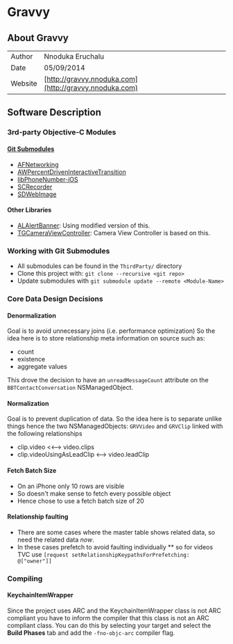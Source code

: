 # Gravvy

## About Gravvy
|         |                                                        |
| ------- | ------------------------------------------------------ |
| Author  | Nnoduka Eruchalu                                       |
| Date    | 05/09/2014                                             |
| Website | [http://gravvy.nnoduka.com](http://gravvy.nnoduka.com) |


## Software Description
### 3rd-party Objective-C Modules

#### [Git Submodules](http://git-scm.com/book/en/v2/Git-Tools-Submodules)
* [AFNetworking](https://github.com/AFNetworking/AFNetworking)
* [AWPercentDrivenInteractiveTransition](https://github.com/MrAlek/AWPercentDrivenInteractiveTransition)
* [libPhoneNumber-iOS](http://github.com/iziz/libPhoneNumber-iOS)
* [SCRecorder](https://github.com/rFlex/SCRecorder)
* [SDWebImage](https://github.com/rs/SDWebImage)

#### Other Libraries
* [ALAlertBanner](https://github.com/alobi/ALAlertBanner): Using modified version of this.
* [TGCameraViewController](https://github.com/tdginternet/TGCameraViewController): Camera View Controller is based on this.

### Working with Git Submodules
* All submodules can be found in the `ThirdParty/` directory
* Clone this project with: `git clone --recursive <git repo>`
* Update submodules with `git submodule update --remote <Module-Name>`

### Core Data Design Decisions
#### Denormalization
Goal is to avoid unnecessary joins (i.e. performance optimization)
So the idea here is to store relationship meta information on source such as:
* count
* existence
* aggregate values

This drove the decision to have an `unreadMessageCount` attribute on the 
`BBTContactConversation` NSManagedObject.

#### Normalization
Goal is to prevent duplication of data.
So the idea here is to separate unlike things hence the two NSManagedObjects:
`GRVVideo` and `GRVClip` linked with the following relationships
* clip.video <<--> video.clips
* clip.videoUsingAsLeadClip <--> video.leadClip

#### Fetch Batch Size
* On an iPhone only 10 rows are visible 
* So doesn't make sense to fetch every possible object
* Hence chose to use a fetch batch size of 20

#### Relationship faulting
* There are some cases where the master table shows related data, so need the related data *now*.
* In these cases prefetch to avoid faulting individually
  ** so for videos TVC use `[request setRelationshipKeypathsForPrefetching: @["owner"]]`


### Compiling
#### KeychainItemWrapper
Since the project uses ARC and the KeychainItemWrapper class is not ARC 
compliant you have to inform the compiler that this class is not an ARC
compliant class. You can do this by selecting your target and select the **Build
Phases** tab and add the `-fno-objc-arc` compiler flag.